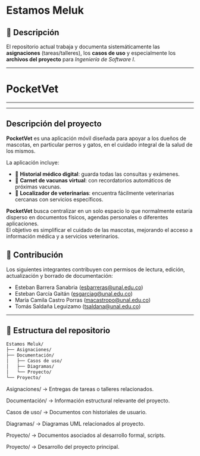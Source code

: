 # Estamos Meluk

## 📌 Descripción  
El repositorio actual trabaja y documenta sistemáticamente las **asignaciones** (tareas/talleres), los **casos de uso** y especialmente los **archivos del proyecto** para *Ingeniería de Software I*.  

---

# PocketVet

---



---

##  Descripción del proyecto
**PocketVet** es una aplicación móvil diseñada para apoyar a los dueños de mascotas, en particular perros y gatos, en el cuidado integral de la salud de los mismos.  

La aplicación incluye:  
- 📖 **Historial médico digital**: guarda todas las consultas y exámenes.  
- 💉 **Carnet de vacunas virtual**: con recordatorios automáticos de próximas vacunas.  
- 🏥 **Localizador de veterinarias**: encuentra fácilmente veterinarias cercanas con servicios específicos.  

**PocketVet** busca centralizar en un solo espacio lo que normalmente estaría disperso en documentos físicos, agendas personales o diferentes aplicaciones.  
El objetivo es simplificar el cuidado de las mascotas, mejorando el acceso a información médica y a servicios veterinarios.



## 🤝 Contribución  
Los siguientes integrantes contribuyen con permisos de lectura, edición, actualización y borrado de documentación:  

- Esteban Barrera Sanabria  (esbarreras@unal.edu.co)
- Esteban García Gaitán   (esgarciag@unal.edu.co)
- María Camila Castro Porras  (macastropo@unal.edu.co)
- Tomás Saldaña Leguizamo    (tsaldana@unal.edu.co)

---

## 📂 Estructura del repositorio  

```bash
Estamos Meluk/
├── Asignaciones/
├── Documentación/
│   ├── Casos de uso/
│   ├── Diagramas/
│   └── Proyecto/
└── Proyecto/
```
Asignaciones/ → Entregas de tareas o talleres relacionados.

Documentación/ → Información estructural relevante del proyecto.

Casos de uso/ → Documentos con historiales de usuario.

Diagramas/ → Diagramas UML relacionados al proyecto.

Proyecto/ → Documentos asociados al desarrollo formal, scripts.

Proyecto/ → Desarrollo del proyecto principal.
